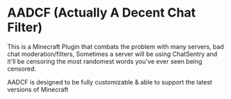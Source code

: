 # AADCF (Actually A Decent Chat Filter)
This is a Minecraft Plugin that combats the problem with many servers, bad chat moderation/filters,
Sometimes a server will be using ChatSentry and it'll be censoring the most randomest words you've ever seen being censored.

AADCF is designed to be fully customizable & able to support the latest versions of Minecraft
